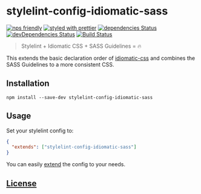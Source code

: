 # stylelint-config-idiomatic-sass

[![nps friendly](https://img.shields.io/badge/nps-friendly-blue.svg)](https://github.com/kentcdodds/nps)
[![styled with prettier](https://img.shields.io/badge/styled_with-prettier-ff69b4.svg)](https://github.com/prettier/prettier)
[![dependencies Status](https://david-dm.org/devjoseluis/stylelint-config-idiomatic-sass/status.svg)](https://david-dm.org/devjoseluis/stylelint-config-idiomatic-sass)
[![devDependencies Status](https://david-dm.org/devjoseluis/stylelint-config-idiomatic-sass/dev-status.svg)](https://david-dm.org/devjoseluis/stylelint-config-idiomatic-sass?type=dev)
[![Build Status](https://travis-ci.org/devjoseluis/stylelint-config-idiomatic-sass.svg?branch=master)](https://travis-ci.org/devjoseluis/stylelint-config-idiomatic-sass)

> Stylelint + Idiomatic CSS + SASS Guidelines = 🔥

This extends the basic declaration order of [idiomatic-css](https://github.com/necolas/idiomatic-css#declaration-order) and combines the SASS Guidelines to a more consistent CSS.


## Installation

```shell
npm install --save-dev stylelint-config-idiomatic-sass
```

## Usage

Set your stylelint config to:

```json
{
  "extends": ["stylelint-config-idiomatic-sass"]
}
```

You can easily [extend](https://github.com/stylelint/stylelint/blob/master/docs/user-guide/configuration.md#extends) the config to your needs.


## [License](LICENSE)
